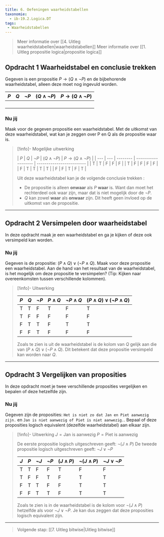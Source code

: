 ```yaml
---
title: 6. Oefeningen waarheidstabellen
taxonomie:
  - ib-19.2.Logica.DT
tags:
 - Waarheidstabellen
---
```


> Meer informatie over [[4. Uitleg waarheidstabellen|waarheidstabellen]]
> Meer informatie over [[1. Uitleg propositie logica|propositie logica]]

## Opdracht 1 Waarheidstabel en conclusie trekken
Gegeven is een propositie $P \to (Q \wedge \neg P)$ en de bijbehorende waarheidstabel, alleen deze moet nog ingevuld worden.

| $P$ | $Q$ | $\neg P$ | $(Q \wedge \neg P)$ | $P \to (Q \wedge \neg P)$ |
| --- | --- | -------- | ------------------- | ------------------------- |
|     |     |          |                     |                           |
|     |     |          |                     |                           |
|     |     |          |                     |                           |
|     |     |          |                     |                           |

### Nu jij
Maak voor de gegeven propositie een waarheidstabel. Met de uitkomst van deze waarheidstabel, wat kan je zeggen over P en Q als de propositie waar is.

> [!info]- Mogelijke uitwerking
> 
> | $P$   | $Q$   | $\neg P$ | $(Q \wedge \neg P)$ | $P \to (Q \wedge \neg P)$ |
| --- | --- | -------- | ------------------- | ------------------------- |
| T   | T   | F        | F                   | F                         |
| T   | F   | F        | F                   | F                         |
| F   | T   | T        | T                   | T                         |
| F   | F   | T        | F                   | T                         |
> 
> Uit deze waarheidstabel kan je de volgende conclusie trekken :
> - De propositie is alleen **onwaar** als $P$ **waar** is. Want dan moet het rechterdeel ook waar zijn, maar dat is niet mogelijk door de $\neg P$.
> - $Q$ kan zowel **waar** als **onwaar** zijn. Dit heeft geen invloed op de uitkomst van de propositie.

---

## Opdracht 2 Versimpelen door waarheidstabel
In deze opdracht maak je een waarheidstabel en ga je kijken of deze ook versimpeld kan worden. 

### Nu jij 
Gegeven is de propositie: $(P \wedge Q) \vee (\neg P \wedge Q)$. Maak voor deze propositie een waarheidstabel. 
Aan de hand van het resultaat van de waarheidstabel, is het mogelijk om deze propositie te versimpelen? (Tip: Kijken naar overeenkomsten tussen verschillende kolommen).

> [!info]- Uitwerking
> 
> | $P$ | $Q$ | $\neg P$ | $P \wedge Q$ | $\neg P \wedge Q$ | $(P \wedge Q) \vee (\neg P \wedge Q)$ |
> | --- | --- | -------- | ------------ | ----------------- | ------------------------------------- |
> | T   | T   | F        | T            | F                 | T                                     |
> | T   | F   | F        | F            | F                 | F                                     |
> | F   | T   | T        | F            | T                 | T                                     |
> | F   | F   | T        | F            | F                 | F                                     |
> Zoals te zien is uit de waarheidstabel is de kolom van $Q$ gelijk aan die van $(P \wedge Q) \vee (\neg P \wedge Q)$. Dit betekent dat deze propositie versimpeld kan worden naar $Q$. 

---

## Opdracht 3 Vergelijken van proposities
In deze opdracht moet je twee verschillende proposities vergelijken en bepalen of deze hetzelfde zijn.

### Nu jij
Gegeven zijn de proposities: `Het is niet zo dat Jan en Piet aanwezig zijn.` en `Jan is niet aanwezig of Piet is niet aanwezig.`. Bepaal of deze proposities logisch equivalent (dezelfde waarheidstabel) aan elkaar zijn.

> [!info]- Uitwerking
> $J = \text{Jan is aanwezig}$
> $P = \text{Piet is aanwezig}$
> 
> De eerste propositie logisch uitgeschreven geeft: $\neg (J \wedge P)$
> De tweede propositie logisch uitgeschreven geeft: $\neg J \vee \neg P$
> 
> | $J$   | $P$   | $\neg J$ | $\neg P$ | $(J \wedge P)$ | $\neg (J \wedge P)$ | $\neg J \vee \neg P$ |
> | --- | --- | -------- | -------- | -------------- | ------------------- | -------------------- |
> | T   | T   | F        | F        | T              | F                   | F                    |
> | T   | F   | F        | T        | F              | T                   | T                    |
> | F   | T   | T        | F        | F              | T                   | T                    |
> | F   | F   | T        | T        | F              | T                   | T                    |
> 
> Zoals te zien is in de waarheidstabel is de kolom voor $\neg (J \wedge P)$ hetzelfde als voor $\neg J \vee \neg P$. Je kan dus zeggen dat deze proposities logisch equivalent zijn.

---

> Volgende stap: [[7. Uitleg bitwise|Uitleg bitwise]]